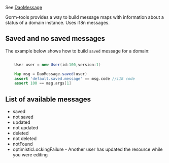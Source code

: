 See [DaoMessage](https://github.com/yakworks/gorm-tools/blob/master/plugin/src/main/groovy/grails/plugin/dao/DaoMessage.groovy)

Gorm-tools provides a way to build message maps with information about a status of a domain instance.
Uses i18n messages.

## Saved and no saved messages

The example below shows how to build ```saved``` message for a domain:

```groovy

    User user = new User(id:100,version:1)

    Map msg = DaoMessage.saved(user)
    assert 'default.saved.message' == msg.code //i18 code
    assert 100 == msg.args[1]

```

## List of available messages

* saved
* not saved
* updated
* not updated
* deleted
* not deleted
* notFound
* optimisticLockingFailure - Another user has updated the resource while you were editing
